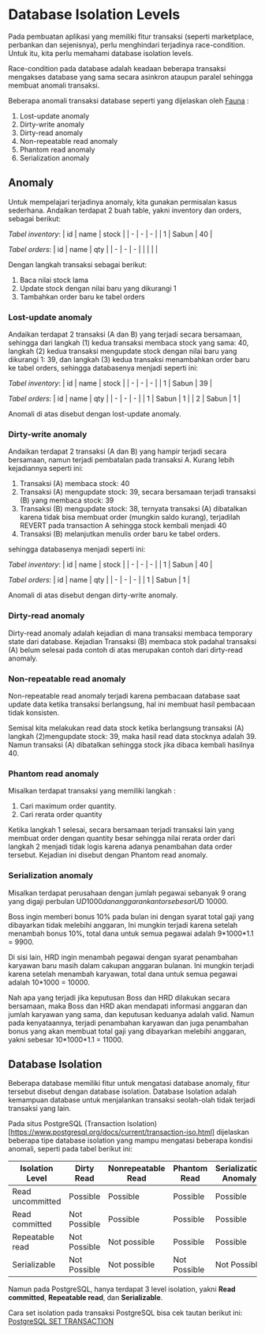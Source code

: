 # Database Isolation Levels

Pada pembuatan aplikasi yang memiliki fitur transaksi (seperti marketplace, perbankan dan sejenisnya), perlu menghindari terjadinya race-condition. Untuk itu, kita perlu memahami database isolation levels.

Race-condition pada database adalah keadaan beberapa transaksi mengakses database yang sama secara asinkron ataupun paralel sehingga membuat anomali transaksi.

Beberapa anomali transaksi database seperti yang dijelaskan oleh [Fauna](https://fauna.com/blog/introduction-to-transaction-isolation-levels) :

1. Lost-update anomaly
2. Dirty-write anomaly
3. Dirty-read anomaly
4. Non-repeatable read anomaly
5. Phantom read anomaly
6. Serialization anomaly

## Anomaly

Untuk mempelajari terjadinya anomaly, kita gunakan permisalan kasus sederhana. Andaikan terdapat 2 buah table, yakni inventory dan orders, sebagai berikut:

_Tabel inventory_:
| id | name | stock |
| - | - | - |
| 1 | Sabun | 40 |

_Tabel orders_:
| id | name | qty |
| - | - | - |
|  |  |  |

Dengan langkah transaksi sebagai berikut:

1. Baca nilai stock lama
2. Update stock dengan nilai baru yang dikurangi 1
3. Tambahkan order baru ke tabel orders

### Lost-update anomaly

Andaikan terdapat 2 transaksi (A dan B) yang terjadi secara bersamaan, sehingga dari langkah (1) kedua transaksi membaca stock yang sama: 40, langkah (2) kedua transaksi mengupdate stock dengan nilai baru yang dikurangi 1: 39, dan langkah (3) kedua transaksi menambahkan order baru ke tabel orders, sehingga databasenya menjadi seperti ini:

_Tabel inventory_:
| id | name | stock |
| - | - | - |
| 1 | Sabun | 39 |

_Tabel orders_:
| id | name | qty |
| - | - | - |
| 1 | Sabun | 1 |
| 2 | Sabun | 1 |

Anomali di atas disebut dengan lost-update anomaly.

### Dirty-write anomaly

Andaikan terdapat 2 transaksi (A dan B) yang hampir terjadi secara bersamaan, namun terjadi pembatalan pada transaksi A. Kurang lebih kejadiannya seperti ini:

1. Transaksi (A) membaca stock: 40
2. Transaksi (A) mengupdate stock: 39, secara bersamaan terjadi transaksi (B) yang membaca stock: 39
3. Transaksi (B) mengupdate stock: 38, ternyata transaksi (A) dibatalkan karena tidak bisa membuat order (mungkin saldo kurang), terjadilah REVERT pada transaction A sehingga stock kembali menjadi 40
4. Transaksi (B) melanjutkan menulis order baru ke tabel orders.

sehingga databasenya menjadi seperti ini:

_Tabel inventory_:
| id | name | stock |
| - | - | - |
| 1 | Sabun | 40 |

_Tabel orders_:
| id | name | qty |
| - | - | - |
| 1 | Sabun | 1 |

Anomali di atas disebut dengan dirty-write anomaly.

### Dirty-read anomaly

Dirty-read anomaly adalah kejadian di mana transaksi membaca temporary state dari database. Kejadian Transaksi (B) membaca stok padahal transaksi (A) belum selesai pada contoh di atas merupakan contoh dari dirty-read anomaly. 

### Non-repeatable read anomaly

Non-repeatable read anomaly terjadi karena pembacaan database saat update data ketika transaksi berlangsung, hal ini membuat hasil pembacaan tidak konsisten.

Semisal kita melakukan read data stock ketika berlangsung transaksi (A) langkah (2)mengupdate stock: 39, maka hasil read data stocknya adalah 39. Namun transaksi (A) dibatalkan sehingga stock jika dibaca kembali hasilnya 40.

### Phantom read anomaly

Misalkan terdapat transaksi yang memiliki langkah :

1. Cari maximum order quantity.
2. Cari rerata order quantity 

Ketika langkah 1 selesai, secara bersamaan terjadi transaksi lain yang membuat order dengan quantity besar sehingga nilai rerata order dari langkah 2 menjadi tidak logis karena adanya penambahan data order tersebut. Kejadian ini disebut dengan Phantom read anomaly.

### Serialization anomaly

Misalkan terdapat perusahaan dengan jumlah pegawai sebanyak 9 orang yang digaji perbulan U$D 1000 dan anggaran kantor sebesar U$D 10000. 

Boss ingin memberi bonus 10% pada bulan ini dengan syarat total gaji yang dibayarkan tidak melebihi anggaran, Ini mungkin terjadi karena setelah menambah bonus 10%, total dana untuk semua pegawai adalah 9\*1000\*1.1 = 9900.

Di sisi lain, HRD ingin menambah pegawai dengan syarat penambahan karyawan baru masih dalam cakupan anggaran bulanan. Ini mungkin terjadi karena setelah menambah karyawan, total dana untuk semua pegawai adalah 10\*1000 = 10000.

Nah apa yang terjadi jika keputusan Boss dan HRD dilakukan secara bersamaan, maka Boss dan HRD akan mendapati informasi anggaran dan jumlah karyawan yang sama, dan keputusan keduanya adalah valid. Namun pada kenyataannya, terjadi penambahan karyawan dan juga penambahan bonus yang akan membuat total gaji yang dibayarkan melebihi anggaran, yakni sebesar 10\*1000\*1.1 = 11000.

## Database Isolation

Beberapa database memiliki fitur untuk mengatasi database anomaly, fitur tersebut disebut dengan database isolation. Database Isolation adalah kemampuan database untuk menjalankan transaksi seolah-olah tidak terjadi transaksi yang lain.

Pada situs PostgreSQL (Transaction Isolation)[https://www.postgresql.org/docs/current/transaction-iso.html] dijelaskan beberapa tipe database isolation yang mampu mengatasi beberapa kondisi anomali, seperti pada tabel berikut ini:

| Isolation Level | Dirty Read | Nonrepeatable Read | Phantom Read | Serialization Anomaly
| - | - | - | - | - |
| Read uncommitted | Possible | Possible | Possible | Possible |
| Read committed | Not Possible | Possible | Possible | Possible |
| Repeatable read | Not Possible | Not possible | Possible | Possible |
| Serializable | Not Possible | Not possible | Not Possible | Not Possible |

Namun pada PostgreSQL, hanya terdapat 3 level isolation, yakni **Read committed**, **Repeatable read**, dan **Serializable**.

Cara set isolation pada transaksi PostgreSQL bisa cek tautan berikut ini: [PostgreSQL SET TRANSACTION](https://www.postgresql.org/docs/current/sql-set-transaction.html)
